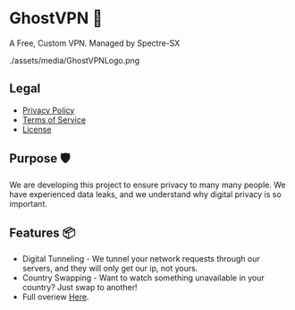 # GhostVPN 👻
A Free, Custom VPN. Managed by Spectre-SX

./assets/media/GhostVPNLogo.png

## Legal

- [Privacy Policy](./PrivacyPolicy.md)  
- [Terms of Service](./TermsOfService.md)
- [License](./LICENSE)

## Purpose 🛡️

We are developing this project to ensure privacy to many many people. We have experienced data leaks, and we understand why digital privacy is so important.

## Features 📦

- Digital Tunneling - We tunnel your network requests through our servers, and they will only get our ip, not yours.
- Country Swapping - Want to watch something unavailable in your country? Just swap to another!
- Full overiew [Here](./Overview.md).
